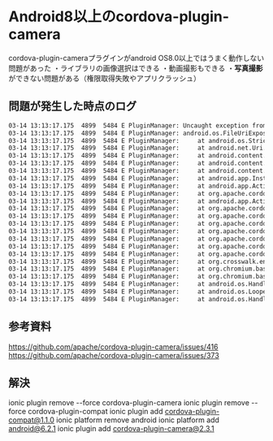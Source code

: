 # Android8以上のcordova-plugin-camera
cordova-plugin-cameraプラグインがandroid OS8.0以上ではうまく動作しない問題があった
・ライブラリの画像選択はできる
・動画撮影もできる
・**写真撮影**ができない問題がある（権限取得失敗やアプリクラッシュ）


## 問題が発生した時点のログ

```bash
03-14 13:13:17.175  4899  5484 E PluginManager: Uncaught exception from plugin
03-14 13:13:17.175  4899  5484 E PluginManager: android.os.FileUriExposedException: file:///storage/emulated/0/Android/data/jp.co.XXXXX.XXXXXX/cache/.Pic.jpg exposed beyond app through ClipData.Item.getUri()
03-14 13:13:17.175  4899  5484 E PluginManager: 	at android.os.StrictMode.onFileUriExposed(StrictMode.java:1958)
03-14 13:13:17.175  4899  5484 E PluginManager: 	at android.net.Uri.checkFileUriExposed(Uri.java:2356)
03-14 13:13:17.175  4899  5484 E PluginManager: 	at android.content.ClipData.prepareToLeaveProcess(ClipData.java:944)
03-14 13:13:17.175  4899  5484 E PluginManager: 	at android.content.Intent.prepareToLeaveProcess(Intent.java:10480)
03-14 13:13:17.175  4899  5484 E PluginManager: 	at android.content.Intent.prepareToLeaveProcess(Intent.java:10465)
03-14 13:13:17.175  4899  5484 E PluginManager: 	at android.app.Instrumentation.execStartActivity(Instrumentation.java:1616)
03-14 13:13:17.175  4899  5484 E PluginManager: 	at android.app.Activity.startActivityForResult(Activity.java:4564)
03-14 13:13:17.175  4899  5484 E PluginManager: 	at org.apache.cordova.CordovaActivity.startActivityForResult(CordovaActivity.java:342)
03-14 13:13:17.175  4899  5484 E PluginManager: 	at android.app.Activity.startActivityForResult(Activity.java:4522)
03-14 13:13:17.175  4899  5484 E PluginManager: 	at org.apache.cordova.CordovaInterfaceImpl.startActivityForResult(CordovaInterfaceImpl.java:66)
03-14 13:13:17.175  4899  5484 E PluginManager: 	at org.apache.cordova.camera.CameraLauncher.takePicture(CameraLauncher.java:293)
03-14 13:13:17.175  4899  5484 E PluginManager: 	at org.apache.cordova.camera.CameraLauncher.callTakePicture(CameraLauncher.java:264)
03-14 13:13:17.175  4899  5484 E PluginManager: 	at org.apache.cordova.camera.CameraLauncher.execute(CameraLauncher.java:173)
03-14 13:13:17.175  4899  5484 E PluginManager: 	at org.apache.cordova.CordovaPlugin.execute(CordovaPlugin.java:98)
03-14 13:13:17.175  4899  5484 E PluginManager: 	at org.apache.cordova.PluginManager.exec(PluginManager.java:132)
03-14 13:13:17.175  4899  5484 E PluginManager: 	at org.apache.cordova.CordovaBridge.jsExec(CordovaBridge.java:57)
03-14 13:13:17.175  4899  5484 E PluginManager: 	at org.crosswalk.engine.XWalkExposedJsApi.exec(XWalkExposedJsApi.java:40)
03-14 13:13:17.175  4899  5484 E PluginManager: 	at org.chromium.base.SystemMessageHandler.nativeDoRunLoopOnce(Native Method)
03-14 13:13:17.175  4899  5484 E PluginManager: 	at org.chromium.base.SystemMessageHandler.handleMessage(SystemMessageHandler.java:39)
03-14 13:13:17.175  4899  5484 E PluginManager: 	at android.os.Handler.dispatchMessage(Handler.java:105)
03-14 13:13:17.175  4899  5484 E PluginManager: 	at android.os.Looper.loop(Looper.java:164)
03-14 13:13:17.175  4899  5484 E PluginManager: 	at android.os.HandlerThread.run(HandlerThread.java:65)
```

## 参考資料
https://github.com/apache/cordova-plugin-camera/issues/416
https://github.com/apache/cordova-plugin-camera/issues/373

## 解決
ionic plugin remove --force cordova-plugin-camera
ionic plugin remove --force cordova-plugin-compat
ionic plugin add cordova-plugin-compat@1.1.0
ionic platform remove android
ionic platform add android@6.2.1
ionic plugin add cordova-plugin-camera@2.3.1
